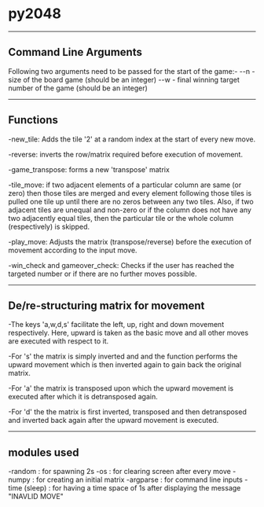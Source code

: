 # py2048
-----------------------
Command Line Arguments
-----------------------
Following two arguments need to be passed for the start of the game:-
--n - size of the board game (should be an integer)
--w - final winning target number of the game (should be an integer)

----------
Functions
----------
-new_tile:
   Adds the tile '2' at a random index at the start of every new move.

-reverse:
   inverts the row/matrix required before execution of movement.

-game_transpose:
   forms a new 'transpose' matrix

-tile_move:
   if two adjacent elements of a particular column are same (or zero) then those tiles are merged
   and every element following those tiles is pulled one tile up until there are no zeros between 
   any two tiles. Also, if two adjacent tiles are unequal and non-zero or if the column does not 
   have any two adjacently equal tiles, then the particular tile or the whole column (respectively)
   is skipped.

-play_move:
   Adjusts the matrix (transpose/reverse) before the execution of movement according to the input move.

-win_check and gameover_check:
   Checks if the user has reached the targeted number or if there are no further moves possible.
 
-------------------------------------
De/re-structuring matrix for movement
-------------------------------------
-The keys 'a,w,d,s' facilitate the left, up, right and down movement respectively.
Here, upward is taken as the basic move and all other moves are executed with respect to it.

-For 's' the matrix is simply inverted and and the function performs the upward movement
which is then inverted again to gain back the original matrix.

-For 'a' the matrix is transposed upon which the upward movement is executed after which it 
is detransposed again.

-For 'd' the the matrix is first inverted, transposed and then detransposed and inverted back
again after the upward movement is executed.

-------------
modules used
-------------
-random : for spawning 2s
-os : for clearing screen after every move
-numpy : for creating an initial matrix
-argparse : for command line inputs
-time (sleep) : for having a time space of 1s after displaying the message "INAVLID MOVE"



